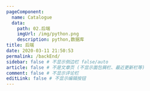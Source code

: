 ```yaml
---
pageComponent:
  name: Catalogue
  data:
    path: 02.后端
    imgUrl: /img/python.png
    description: python,数据库
title: 后端
date: 2020-03-11 21:50:53
permalink: /backEnd/
sidebar: false # 不显示侧边栏 false/auto
article: false # 不是文章页 (不显示面包屑栏、最近更新栏等)
comment: false # 不显示评论栏
editLink: false # 不显示编辑按钮
---
```

